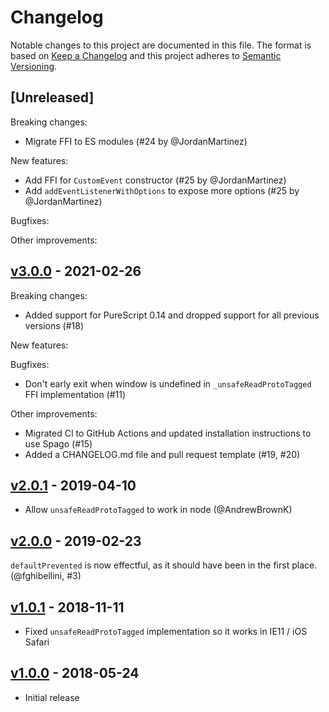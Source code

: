 # Changelog

Notable changes to this project are documented in this file. The format is based on [Keep a Changelog](https://keepachangelog.com/en/1.0.0/) and this project adheres to [Semantic Versioning](https://semver.org/spec/v2.0.0.html).

## [Unreleased]

Breaking changes:
- Migrate FFI to ES modules (#24 by @JordanMartinez)

New features:
- Add FFI for `CustomEvent` constructor (#25 by @JordanMartinez)
- Add `addEventListenerWithOptions` to expose more options (#25 by @JordanMartinez)

Bugfixes:

Other improvements:

## [v3.0.0](https://github.com/purescript-web/purescript-web-events/releases/tag/v3.0.0) - 2021-02-26

Breaking changes:
- Added support for PureScript 0.14 and dropped support for all previous versions (#18)

New features:

Bugfixes:
- Don't early exit when window is undefined in `_unsafeReadProtoTagged` FFI implementation (#11)

Other improvements:
- Migrated CI to GitHub Actions and updated installation instructions to use Spago (#15)
- Added a CHANGELOG.md file and pull request template (#19, #20)

## [v2.0.1](https://github.com/purescript-web/purescript-web-events/releases/tag/v2.0.1) - 2019-04-10

- Allow `unsafeReadProtoTagged` to work in node (@AndrewBrownK)

## [v2.0.0](https://github.com/purescript-web/purescript-web-events/releases/tag/v2.0.0) - 2019-02-23

`defaultPrevented` is now effectful, as it should have been in the first place. (@fghibellini, #3)

## [v1.0.1](https://github.com/purescript-web/purescript-web-events/releases/tag/v1.0.1) - 2018-11-11

- Fixed `unsafeReadProtoTagged` implementation so it works in IE11 / iOS Safari

## [v1.0.0](https://github.com/purescript-web/purescript-web-events/releases/tag/v1.0.0) - 2018-05-24

- Initial release
